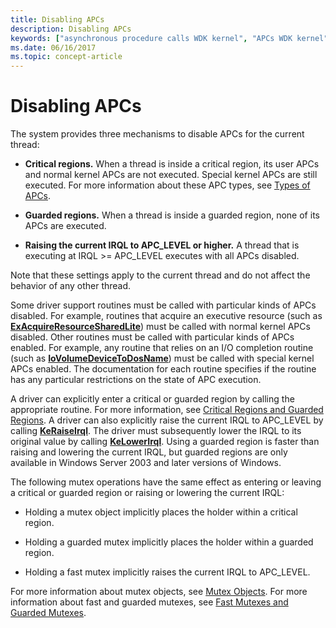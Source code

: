 ```yaml
---
title: Disabling APCs
description: Disabling APCs
keywords: ["asynchronous procedure calls WDK kernel", "APCs WDK kernel", "disabling APCs", "critical regions WDK kernel", "guarded regions WDK kernel", "raising current IRQLs"]
ms.date: 06/16/2017
ms.topic: concept-article
---
```


# Disabling APCs


The system provides three mechanisms to disable APCs for the current thread:

-   **Critical regions.** When a thread is inside a critical region, its user APCs and normal kernel APCs are not executed. Special kernel APCs are still executed. For more information about these APC types, see [Types of APCs](types-of-apcs.md).

-   **Guarded regions.** When a thread is inside a guarded region, none of its APCs are executed.

-   **Raising the current IRQL to APC\_LEVEL or higher.** A thread that is executing at IRQL &gt;= APC\_LEVEL executes with all APCs disabled.

Note that these settings apply to the current thread and do not affect the behavior of any other thread.

Some driver support routines must be called with particular kinds of APCs disabled. For example, routines that acquire an executive resource (such as [**ExAcquireResourceSharedLite**](/previous-versions/ff544363(v=vs.85))) must be called with normal kernel APCs disabled. Other routines must be called with particular kinds of APCs enabled. For example, any routine that relies on an I/O completion routine (such as [**IoVolumeDeviceToDosName**](/windows-hardware/drivers/ddi/ntddk/nf-ntddk-iovolumedevicetodosname)) must be called with special kernel APCs enabled. The documentation for each routine specifies if the routine has any particular restrictions on the state of APC execution.

A driver can explicitly enter a critical or guarded region by calling the appropriate routine. For more information, see [Critical Regions and Guarded Regions](critical-regions-and-guarded-regions.md). A driver can also explicitly raise the current IRQL to APC\_LEVEL by calling [**KeRaiseIrql**](/windows-hardware/drivers/ddi/wdm/nf-wdm-keraiseirql). The driver must subsequently lower the IRQL to its original value by calling [**KeLowerIrql**](/windows-hardware/drivers/ddi/wdm/nf-wdm-kelowerirql). Using a guarded region is faster than raising and lowering the current IRQL, but guarded regions are only available in Windows Server 2003 and later versions of Windows.

The following mutex operations have the same effect as entering or leaving a critical or guarded region or raising or lowering the current IRQL:

-   Holding a mutex object implicitly places the holder within a critical region.

-   Holding a guarded mutex implicitly places the holder within a guarded region.

-   Holding a fast mutex implicitly raises the current IRQL to APC\_LEVEL.

For more information about mutex objects, see [Mutex Objects](introduction-to-mutex-objects.md). For more information about fast and guarded mutexes, see [Fast Mutexes and Guarded Mutexes](fast-mutexes-and-guarded-mutexes.md).

 

